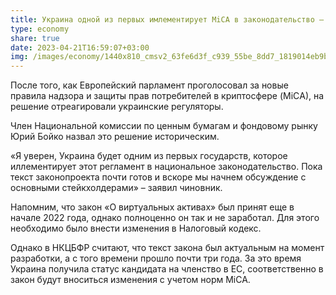 ```yaml
---
title: Украина одной из первых имлементирует MiCА в законодательство – НКЦПФР
type: economy
share: true
date: 2023-04-21T16:59:07+03:00
img: /images/economy/1440x810_cmsv2_63fe6d3f_c939_55be_8dd7_1819014eb9b2_6572856_1.webp
---
```

После того, как Европейский парламент проголосовал за новые правила надзора и защиты прав потребителей в криптосфере (MiCА), на решение отреагировали украинские регуляторы.

Член Национальной комиссии по ценным бумагам и фондовому рынку Юрий Бойко назвал это решение историческим.

«Я уверен, Украина будет одним из первых государств, которое иллементирует этот регламент в национальное законодательство. Пока текст законопроекта почти готов и вскоре мы начнем обсуждение с основными стейкхолдерами» – заявил чиновник.

Напомним, что закон «О виртуальных активах» был принят еще в начале 2022 года, однако полноценно он так и не заработал. Для этого необходимо было внести изменения в Налоговый кодекс.

Однако в НКЦБФР считают, что текст закона был актуальным на момент разработки, а с того времени прошло почти три года. За это время Украина получила статус кандидата на членство в ЕС, соответственно в закон будут вноситься изменения с учетом норм MiCA.